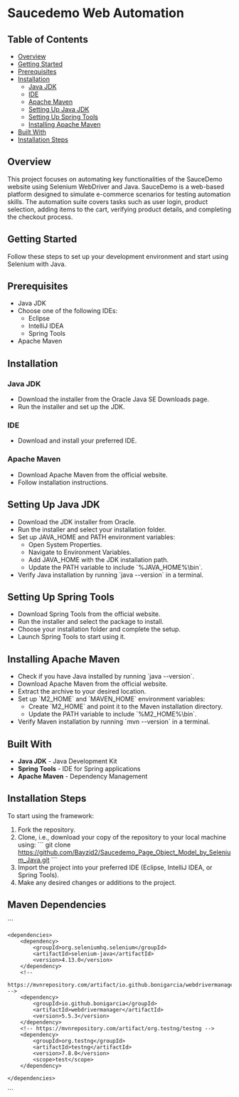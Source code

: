 # Saucedemo Web Automation

## Table of Contents

- [Overview](#overview)
- [Getting Started](#getting-started)
- [Prerequisites](#prerequisites)
- [Installation](#installation)
  - [Java JDK](#java-jdk)
  - [IDE](#ide)
  - [Apache Maven](#apache-maven)
  - [Setting Up Java JDK](#setting-up-java-jdk)
  - [Setting Up Spring Tools](#setting-up-spring-tools)
  - [Installing Apache Maven](#installing-apache-maven)
- [Built With](#built-with)
- [Installation Steps](#installation-steps)

## Overview
This project focuses on automating key functionalities of the SauceDemo website using Selenium WebDriver and Java. SauceDemo is a web-based platform designed to simulate e-commerce scenarios for testing automation skills. The automation suite covers tasks such as user login, product selection, adding items to the cart, verifying product details, and completing the checkout process. 
## Getting Started
Follow these steps to set up your development environment and start using Selenium with Java.

## Prerequisites
- Java JDK
- Choose one of the following IDEs:
  - Eclipse
  - IntelliJ IDEA
  - Spring Tools
- Apache Maven

## Installation

### Java JDK
- Download the installer from the Oracle Java SE Downloads page.
- Run the installer and set up the JDK.

### IDE
- Download and install your preferred IDE.

### Apache Maven
- Download Apache Maven from the official website.
- Follow installation instructions.

## Setting Up Java JDK
- Download the JDK installer from Oracle.
- Run the installer and select your installation folder.
- Set up JAVA_HOME and PATH environment variables:
  - Open System Properties.
  - Navigate to Environment Variables.
  - Add JAVA_HOME with the JDK installation path.
  - Update the PATH variable to include \`%JAVA_HOME%\\bin\`.
- Verify Java installation by running \`java --version\` in a terminal.

## Setting Up Spring Tools
- Download Spring Tools from the official website.
- Run the installer and select the package to install.
- Choose your installation folder and complete the setup.
- Launch Spring Tools to start using it.

## Installing Apache Maven
- Check if you have Java installed by running \`java --version\`.
- Download Apache Maven from the official website.
- Extract the archive to your desired location.
- Set up \`M2_HOME\` and \`MAVEN_HOME\` environment variables:
  - Create \`M2_HOME\` and point it to the Maven installation directory.
  - Update the PATH variable to include \`%M2_HOME%\\bin\`.
- Verify Maven installation by running \`mvn --version\` in a terminal.

## Built With
- **Java JDK** - Java Development Kit
- **Spring Tools** - IDE for Spring applications
- **Apache Maven** - Dependency Management

## Installation Steps
To start using the framework:

1. Fork the repository.
2. Clone, i.e., download your copy of the repository to your local machine using:
\`\`\`
     git clone https://github.com/Bayzid2/Saucedemo_Page_Object_Model_by_Selenium_Java.git
\`\`\`
4. Import the project into your preferred IDE (Eclipse, IntelliJ IDEA, or Spring Tools).
5. Make any desired changes or additions to the project.

## Maven Dependencies

\`\`\`

	<dependencies>
		<dependency>
			<groupId>org.seleniumhq.selenium</groupId>
			<artifactId>selenium-java</artifactId>
			<version>4.13.0</version>
		</dependency>
		<!--
		https://mvnrepository.com/artifact/io.github.bonigarcia/webdrivermanager -->
		<dependency>
			<groupId>io.github.bonigarcia</groupId>
			<artifactId>webdrivermanager</artifactId>
			<version>5.5.3</version>
		</dependency>
		<!-- https://mvnrepository.com/artifact/org.testng/testng -->
		<dependency>
			<groupId>org.testng</groupId>
			<artifactId>testng</artifactId>
			<version>7.8.0</version>
			<scope>test</scope>
		</dependency>
		
	</dependencies>
\`\`\`


